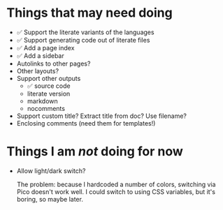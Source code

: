 # Things that may need doing

* ✅ Support the literate variants of the languages
* ✅ Support generating code out of literate files
* ✅ Add a page index
* ✅ Add a sidebar
* Autolinks to other pages?
* Other layouts?
* Support other outputs
  * ✅ source code
  * literate version
  * markdown
  * nocomments
* Support custom title? Extract title from doc? Use filename?
* Enclosing comments (need them for templates!)

# Things I am *not* doing for now

* Allow light/dark switch?
  
  The problem: because I hardcoded a number of colors, switching via
  Pico doesn't work well. I could switch to using CSS variables, but
  it's boring, so maybe later.
